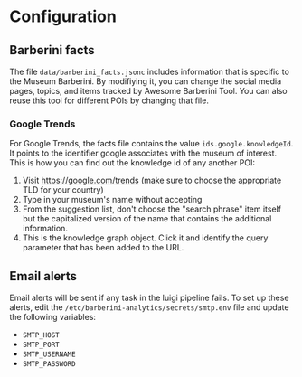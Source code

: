 # Configuration

## Barberini facts

The file `data/barberini_facts.jsonc` includes information that is specific to the Museum Barberini. By modifiying it, you can change the social media pages, topics, and items tracked by Awesome Barberini Tool. You can also reuse this tool for different POIs by changing that file.

### Google Trends

For Google Trends, the facts file contains the value `ids.google.knowledgeId`. It points to the identifier google associates with the museum of interest. This is how you can find out the knowledge id of any another POI:

1. Visit https://google.com/trends (make sure to choose the appropriate TLD for your country)
2. Type in your museum's name without accepting
3. From the suggestion list, don't choose the "search phrase" item itself but the capitalized version of the name that contains the additional information.
4. This is the knowledge graph object. Click it and identify the query parameter that has been added to the URL.

## Email alerts

Email alerts will be sent if any task in the luigi pipeline fails. To set up these alerts, edit the `/etc/barberini-analytics/secrets/smtp.env` file and update the following variables:

- `SMTP_HOST`
- `SMTP_PORT`
- `SMTP_USERNAME`
- `SMTP_PASSWORD`
